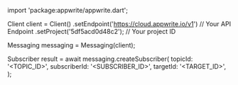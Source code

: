 import 'package:appwrite/appwrite.dart';

Client client = Client()
    .setEndpoint('https://cloud.appwrite.io/v1') // Your API Endpoint
    .setProject('5df5acd0d48c2'); // Your project ID

Messaging messaging = Messaging(client);

Subscriber result = await messaging.createSubscriber(
    topicId: '<TOPIC_ID>',
    subscriberId: '<SUBSCRIBER_ID>',
    targetId: '<TARGET_ID>',
);
